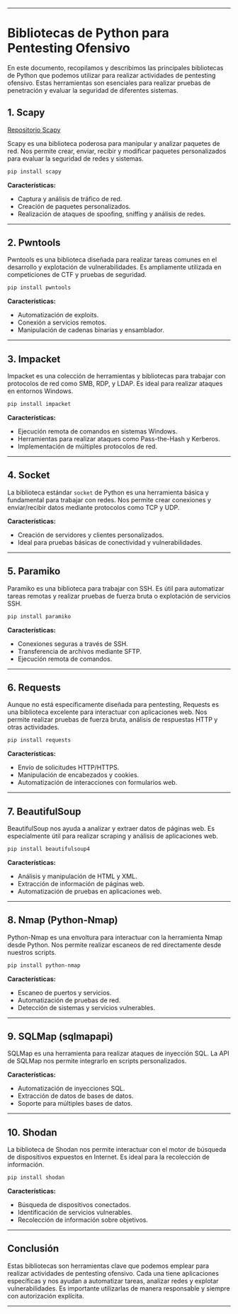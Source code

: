 
---

# Bibliotecas de Python para Pentesting Ofensivo

En este documento, recopilamos y describimos las principales bibliotecas de Python que podemos utilizar para realizar actividades de pentesting ofensivo. Estas herramientas son esenciales para realizar pruebas de penetración y evaluar la seguridad de diferentes sistemas.

## 1. **Scapy**

[Repositorio Scapy](./Scapy/)

Scapy es una biblioteca poderosa para manipular y analizar paquetes de red. Nos permite crear, enviar, recibir y modificar paquetes personalizados para evaluar la seguridad de redes y sistemas.

```bash
pip install scapy
```

**Características:**
- Captura y análisis de tráfico de red.
- Creación de paquetes personalizados.
- Realización de ataques de spoofing, sniffing y análisis de redes.

---

## 2. **Pwntools**
Pwntools es una biblioteca diseñada para realizar tareas comunes en el desarrollo y explotación de vulnerabilidades. Es ampliamente utilizada en competiciones de CTF y pruebas de seguridad.

```bash
pip install pwntools
```

**Características:**
- Automatización de exploits.
- Conexión a servicios remotos.
- Manipulación de cadenas binarias y ensamblador.

---

## 3. **Impacket**
Impacket es una colección de herramientas y bibliotecas para trabajar con protocolos de red como SMB, RDP, y LDAP. Es ideal para realizar ataques en entornos Windows.

```bash
pip install impacket
```

**Características:**
- Ejecución remota de comandos en sistemas Windows.
- Herramientas para realizar ataques como Pass-the-Hash y Kerberos.
- Implementación de múltiples protocolos de red.

---

## 4. **Socket**
La biblioteca estándar `socket` de Python es una herramienta básica y fundamental para trabajar con redes. Nos permite crear conexiones y enviar/recibir datos mediante protocolos como TCP y UDP.

**Características:**
- Creación de servidores y clientes personalizados.
- Ideal para pruebas básicas de conectividad y vulnerabilidades.

---

## 5. **Paramiko**
Paramiko es una biblioteca para trabajar con SSH. Es útil para automatizar tareas remotas y realizar pruebas de fuerza bruta o explotación de servicios SSH.

```bash
pip install paramiko
```

**Características:**
- Conexiones seguras a través de SSH.
- Transferencia de archivos mediante SFTP.
- Ejecución remota de comandos.

---

## 6. **Requests**
Aunque no está específicamente diseñada para pentesting, Requests es una biblioteca excelente para interactuar con aplicaciones web. Nos permite realizar pruebas de fuerza bruta, análisis de respuestas HTTP y otras actividades.

```bash
pip install requests
```

**Características:**
- Envío de solicitudes HTTP/HTTPS.
- Manipulación de encabezados y cookies.
- Automatización de interacciones con formularios web.

---

## 7. **BeautifulSoup**
BeautifulSoup nos ayuda a analizar y extraer datos de páginas web. Es especialmente útil para realizar scraping y análisis de aplicaciones web.

```bash
pip install beautifulsoup4
```

**Características:**
- Análisis y manipulación de HTML y XML.
- Extracción de información de páginas web.
- Automatización de pruebas en aplicaciones web.

---

## 8. **Nmap (Python-Nmap)**
Python-Nmap es una envoltura para interactuar con la herramienta Nmap desde Python. Nos permite realizar escaneos de red directamente desde nuestros scripts.

```bash
pip install python-nmap
```

**Características:**
- Escaneo de puertos y servicios.
- Automatización de pruebas de red.
- Detección de sistemas y servicios vulnerables.

---

## 9. **SQLMap (sqlmapapi)**
SQLMap es una herramienta para realizar ataques de inyección SQL. La API de SQLMap nos permite integrarlo en scripts personalizados.

**Características:**
- Automatización de inyecciones SQL.
- Extracción de datos de bases de datos.
- Soporte para múltiples bases de datos.

---

## 10. **Shodan**
La biblioteca de Shodan nos permite interactuar con el motor de búsqueda de dispositivos expuestos en Internet. Es ideal para la recolección de información.

```bash
pip install shodan
```

**Características:**
- Búsqueda de dispositivos conectados.
- Identificación de servicios vulnerables.
- Recolección de información sobre objetivos.

---

## Conclusión
Estas bibliotecas son herramientas clave que podemos emplear para realizar actividades de pentesting ofensivo. Cada una tiene aplicaciones específicas y nos ayudan a automatizar tareas, analizar redes y explotar vulnerabilidades. Es importante utilizarlas de manera responsable y siempre con autorización explícita.

---
